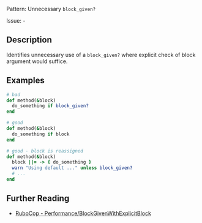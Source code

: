 Pattern: Unnecessary `block_given?`

Issue: -

## Description

Identifies unnecessary use of a `block_given?` where explicit check of block argument would suffice.

## Examples

```ruby
# bad
def method(&block)
  do_something if block_given?
end

# good
def method(&block)
  do_something if block
end

# good - block is reassigned
def method(&block)
  block ||= -> { do_something }
  warn "Using default ..." unless block_given?
  # ...
end
```

## Further Reading

* [RuboCop - Performance/BlockGivenWithExplicitBlock](https://docs.rubocop.org/rubocop-performance/cops_performance.html#performanceblockgivenwithexplicitblock)